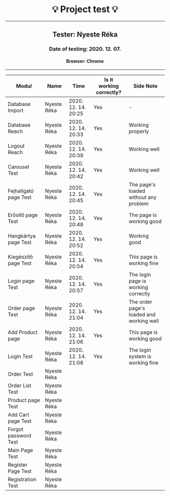<h1 align= "center">💡️ Project test 💡️</h1>
<hr>
<h2 align= "center"> Tester: Nyeste Réka </h2>
<h3 align= "center"> Date of testing: 2020. 12. 07. </h3>
<h4 align= "center"> Browser: Chrome  </h3>
<hr>

| Modul | Name | Time | Is it working correctly? | Side Note |
|-------|------|------|--------------------------|-----------|
| Database Import| Nyeste Réka | 2020. 12. 14. 20:25 | Yes | - |
| Database Reach| Nyeste Réka | 2020. 12. 14. 20:33 | Yes | Working properly |
| Logout Reach | Nyeste Réka | 2020. 12. 14. 20:39 | Yes | Working well |
| Carousel Test | Nyeste Réka | 2020. 12. 14. 20:42 | Yes | Working well |
| Fejhallgató page Test | Nyeste Réka | 2020. 12. 14. 20:45 | Yes | The page's loaded without any problem |
| Erősítő page Test | Nyeste Réka | 2020. 12. 14. 20:48 | Yes | The page is working good |
| Hangkártya page Test | Nyeste Réka | 2020. 12. 14. 20:52 | Yes | Working good |
| Kiegészítő page Test | Nyeste Réka | 2020. 12. 14. 20:54 | Yes | This page is working fine |
| Login page Test | Nyeste Réka | 2020. 12. 14. 20:57 | Yes | The login page is working correctly |
| Order page Test | Nyeste Réka | 2020. 12. 14. 21:04 | Yes | The order page's loaded and working well |
| Add Product page | Nyeste Réka | 2020. 12. 14. 21:06 | Yes | This page is working good |
| Login Test | Nyeste Réka | 2020. 12. 14. 21:08 | Yes | The login system is working fine |
| Order Test | Nyeste Réka | | | |
| Order List Test | Nyeste Réka | | | |
| Product page Test | Nyeste Réka | | | |
| Add Cart page Test | Nyeste Réka | | | |
| Forgot password Test | Nyeste Réka | | | |
| Main Page Test | Nyeste Réka | | | |
| Register Page Test | Nyeste Réka | | | |
| Registration Test | Nyeste Réka | | | |


